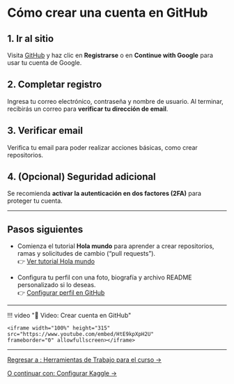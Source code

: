# Cómo crear una cuenta en GitHub

## 1. Ir al sitio

Visita [GitHub](https://github.com/) y haz clic en **Registrarse** o en **Continue with Google** para usar tu cuenta de Google.

## 2. Completar registro

Ingresa tu correo electrónico, contraseña y nombre de usuario. Al terminar, recibirás un correo para **verificar tu dirección de email**.

## 3. Verificar email

Verifica tu email para poder realizar acciones básicas, como crear repositorios.

## 4. (Opcional) Seguridad adicional

Se recomienda **activar la autenticación en dos factores (2FA)** para proteger tu cuenta.

---

## Pasos siguientes

- Comienza el tutorial **Hola mundo** para aprender a crear repositorios, ramas y solicitudes de cambio (“pull requests”).  
  👉 [Ver tutorial Hola mundo](https://docs.github.com/es/get-started/start-your-journey/hello-world)

- Configura tu perfil con una foto, biografía y archivo README personalizado si lo deseas.  
  👉 [Configurar perfil en GitHub](https://docs.github.com/es/get-started/start-your-journey/setting-up-your-profile)

---

!!! video "🎥 Video: Crear cuenta en GitHub"

    <iframe width="100%" height="315" 
    src="https://www.youtube.com/embed/HtE9kpXpH2U" 
    frameborder="0" allowfullscreen></iframe>
---

[Regresar a : Herramientas de Trabajo para el curso &rarr;](semana-1-herramientas.md)

[O continuar con: Configurar Kaggle &rarr;](database_aplications.md)
